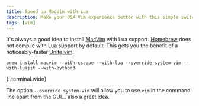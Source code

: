 ```yaml
---
title: Speed up MacVim with Lua
description: Make your OSX Vim experience better with this simple switch.
tags: [Vim]
---
```


It's always a good idea to install [MacVim] with Lua support. [Homebrew] does not compile with Lua support by default. This gets you the benefit of a noticeably-faster [Unite.vim].

```
brew install macvim --with-cscope --with-lua --override-system-vim --with-luajit --with-python3
```
{:.terminal.wide}

The option `--override-system-vim` will allow you to use `vim` in the command line apart from the GUI... also a great idea.

[MacVim]: https://github.com/macvim-dev/macvim
[Homebrew]: http://brew.sh/
[Unite.vim]: https://github.com/Shougo/unite.vim
